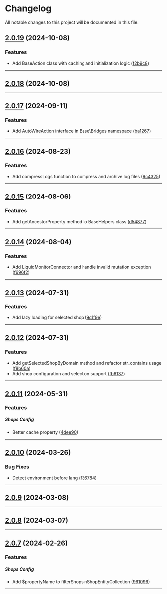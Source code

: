 <!--- BEGIN HEADER -->
# Changelog

All notable changes to this project will be documented in this file.
<!--- END HEADER -->

## [2.0.19](https://github.com/liquiddesign/base/compare/v2.0.18...v2.0.19) (2024-10-08)

### Features

* Add BaseAction class with caching and initialization logic ([f2b9c8](https://github.com/liquiddesign/base/commit/f2b9c83287c61a6e53751a17cb475578a2380f64))


---

## [2.0.18](https://github.com/liquiddesign/base/compare/v2.0.17...v2.0.18) (2024-10-08)


---

## [2.0.17](https://github.com/liquiddesign/base/compare/v2.0.16...v2.0.17) (2024-09-11)

### Features

* Add AutoWireAction interface in Base\Bridges namespace ([ba1267](https://github.com/liquiddesign/base/commit/ba1267357e4dde47b59f4d3239182f2dbc8ec8ec))


---

## [2.0.16](https://github.com/liquiddesign/base/compare/v2.0.15...v2.0.16) (2024-08-23)

### Features

* Add compressLogs function to compress and archive log files ([9c4325](https://github.com/liquiddesign/base/commit/9c4325e1c06949d0276ebcfc06ec293c7599c60b))


---

## [2.0.15](https://github.com/liquiddesign/base/compare/v2.0.14...v2.0.15) (2024-08-06)

### Features

* Add getAncestorProperty method to BaseHelpers class ([d54877](https://github.com/liquiddesign/base/commit/d548779503a03eacae75eea2611e07c013c9c161))


---

## [2.0.14](https://github.com/liquiddesign/base/compare/v2.0.13...v2.0.14) (2024-08-04)

### Features

* Add LiquidMonitorConnector and handle invalid mutation exception ([f696f2](https://github.com/liquiddesign/base/commit/f696f20a0d3d203216077ebaf966e29fd7e2b213))


---

## [2.0.13](https://github.com/liquiddesign/base/compare/v2.0.12...v2.0.13) (2024-07-31)

### Features

* Add lazy loading for selected shop ([9c1f9e](https://github.com/liquiddesign/base/commit/9c1f9e62489f6edb9ed98eef5702d2ee9c52e860))


---

## [2.0.12](https://github.com/liquiddesign/base/compare/v2.0.11...v2.0.12) (2024-07-31)

### Features

* Add getSelectedShopByDomain method and refactor str_contains usage ([f8b60a](https://github.com/liquiddesign/base/commit/f8b60aa406d7ee38039d2eac3cc89efb6708bf33))
* Add shop configuration and selection support ([fb6137](https://github.com/liquiddesign/base/commit/fb6137d5c3ad302cf38b13891bf2700d382cbe82))


---

## [2.0.11](https://github.com/liquiddesign/base/compare/v2.0.10...v2.0.11) (2024-05-31)

### Features


##### Shops Config

* Better cache property ([4dee90](https://github.com/liquiddesign/base/commit/4dee90a98dab144df57a7fddb2520e0703c8b7b2))


---

## [2.0.10](https://github.com/liquiddesign/base/compare/v2.0.9...v2.0.10) (2024-03-26)

### Bug Fixes

* Detect environment before lang ([f36784](https://github.com/liquiddesign/base/commit/f36784cdaa01f74f720cd736a8aeb6bf55e273d8))


---

## [2.0.9](https://github.com/liquiddesign/base/compare/v2.0.8...v2.0.9) (2024-03-08)


---

## [2.0.8](https://github.com/liquiddesign/base/compare/v2.0.7...v2.0.8) (2024-03-07)


---

## [2.0.7](https://github.com/liquiddesign/base/compare/v2.0.6...v2.0.7) (2024-02-26)

### Features


##### Shops Config

* Add $propertyName to filterShopsInShopEntityCollection ([961096](https://github.com/liquiddesign/base/commit/961096ec30db34a43056cb5ab373be0e14ae177d))


---


